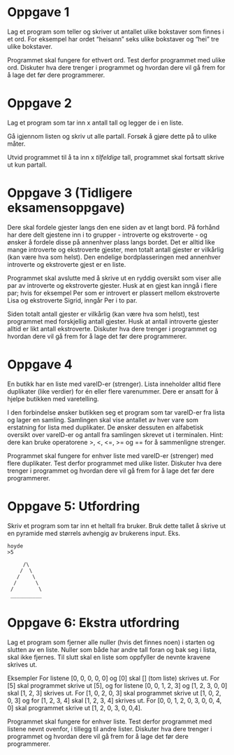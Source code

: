 # Oppgave 1

Lag et program som teller og skriver ut antallet ulike bokstaver som finnes i et ord.
For eksempel har ordet “heisann” seks ulike bokstaver og “hei” tre ulike bokstaver.

Programmet skal fungere for ethvert ord. Test derfor programmet med ulike ord. Diskuter hva dere trenger i programmet og hvordan dere vil gå frem for å lage det før dere programmerer.

# Oppgave 2

Lag et program som tar inn x antall tall og legger de i en liste.

Gå igjennom listen og skriv ut alle partall.
Forsøk å gjøre dette på to ulike måter.

Utvid programmet til å ta inn x _tilfeldige_ tall, programmet skal fortsatt skrive ut kun partall.

# Oppgave 3 (Tidligere eksamensoppgave)

Dere skal fordele gjester langs den ene siden av et langt bord. På forhånd har dere delt gjestene inn i to grupper - introverte og ekstroverte - og ønsker å fordele disse på annenhver plass langs bordet. Det er alltid like mange introverte og ekstroverte gjester, men totalt antall gjester er vilkårlig (kan være hva som helst). Den endelige bordplasseringen med annenhver introverte og ekstroverte gjest er en liste.

Programmet skal avslutte med å skrive ut en ryddig oversikt som viser alle par av introverte og ekstroverte gjester. Husk at en gjest kan inngå i flere par; hvis for eksempel Per som er introvert er plassert mellom ekstroverte Lisa og ekstroverte Sigrid, inngår Per i to par.

Siden totalt antall gjester er vilkårlig (kan være hva som helst), test programmet med forskjellig antall gjester. Husk at antall introverte gjester alltid er likt antall ekstroverte. Diskuter hva dere trenger i programmet og hvordan dere vil gå frem for å lage det før dere programmerer.

# Oppgave 4

En butikk har en liste med vareID-er (strenger). Lista inneholder alltid flere duplikater (like verdier) for én eller flere varenummer. Dere er ansatt for å hjelpe butikken med varetelling.

I den forbindelse ønsker butikken seg et program som tar vareID-er fra lista og lager en samling. Samlingen skal vise antallet av hver vare som erstatning for lista med duplikater. De ønsker dessuten en alfabetisk oversikt over vareID-er og antall fra samlingen skrevet ut i terminalen. Hint: dere kan bruke operatorene >, <, <=, >= og == for å sammenligne strenger.

Programmet skal fungere for enhver liste med vareID-er (strenger) med flere duplikater. Test derfor programmet med ulike lister. Diskuter hva dere trenger i programmet og hvordan dere vil gå frem for å lage det før dere programmerer.

# Oppgave 5: Utfordring

Skriv et program som tar inn et heltall fra bruker. Bruk dette tallet å skrive ut en pyramide med størrels avhengig av brukerens input.
Eks.
```
hoyde
>5

     /\
    /  \
   /    \
  /      \
 /        \
 __________
```

# Oppgave 6: Ekstra utfordring

Lag et program som fjerner alle nuller (hvis det finnes noen) i starten og slutten av en liste. Nuller som både har andre tall foran og bak seg i lista, skal ikke fjernes. Til slutt skal en liste som oppfyller de nevnte kravene skrives ut.

Eksempler
For listene [0, 0, 0, 0, 0] og [0] skal [] (tom liste) skrives ut. For [5] skal programmet skrive ut [5], og for listene [0, 0, 1, 2, 3] og [1, 2, 3, 0, 0] skal [1, 2, 3] skrives ut. For [1, 0, 2, 0, 3] skal programmet skrive ut [1, 0, 2, 0, 3] og for [1, 2, 3, 4] skal [1, 2, 3, 4] skrives ut. For [0, 0, 1, 2, 0, 3, 0, 0, 4, 0] skal programmet skrive ut [1, 2, 0, 3, 0, 0,4].

Programmet skal fungere for enhver liste. Test derfor programmet med listene nevnt ovenfor, i tillegg til andre lister. Diskuter hva dere trenger i programmet og hvordan dere vil gå frem for å lage det før dere programmerer.
